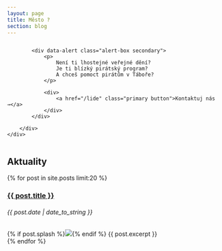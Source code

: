 ```yaml
---
layout: page
title: Město ?
section: blog
---
```



<section class="hero">
	<div class="row">
		<div class="small-12 columns">

			<div data-alert class="alert-box secondary">
				<p>
					Není ti lhostejné veřejné dění?
					Je ti blízký pirátský program?
					A chceš pomoct pirátům v Táboře?
				</p>

				<div>
					<a href="/lide" class="primary button">Kontaktuj nás →</a>
				</div>
			</div>

		</div>
	</div>
</section>


## Aktuality <i class="fa fa-newspaper-o"></i>

{% for post in site.posts limit:20 %}  
<article>
	<h3><a href="{{ post.url }}">{{ post.title }}</a></h3>
	<h6>{{ post.date | date_to_string }}</h6>
	{% if post.splash %}<img src="{{ post.splash }}"/>{% endif %}
	{{ post.excerpt }}
</article>
{% endfor %}  
